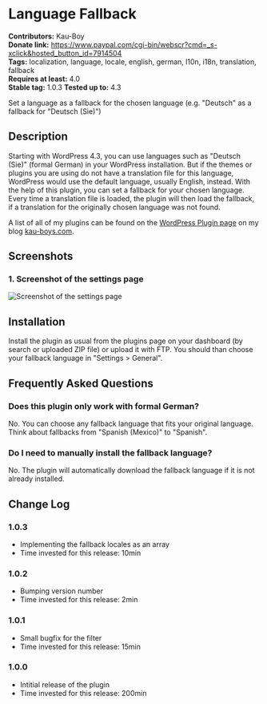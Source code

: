 # Language Fallback #
**Contributors:** Kau-Boy  
**Donate link:** https://www.paypal.com/cgi-bin/webscr?cmd=_s-xclick&hosted_button_id=7914504  
**Tags:** localization, language, locale, english, german, l10n, i18n, translation, fallback  
**Requires at least:** 4.0  
**Stable tag:** 1.0.3
**Tested up to:** 4.3  

Set a language as a fallback for the chosen language (e.g. "Deutsch" as a fallback for "Deutsch (Sie)")

## Description ##

Starting with WordPress 4.3, you can use languages such as "Deutsch (Sie)" (formal German) in your WordPress installation. But if the themes or plugins you are using do not have a
translation file for this language, WordPress would use the default language, usually English, instead. With the help of this plugin, you can set a fallback for your chosen language.
Every time a translation file is loaded, the plugin will then load the fallback, if a translation for the originally chosen language was not found.

A list of all of my plugins can be found on the [WordPress Plugin page](http://kau-boys.com/wordpress-plugins "WordPress Plugins") on my blog [kau-boys.com](http://kau-boys.com). 

## Screenshots ##

### 1. Screenshot of the settings page ###
![Screenshot of the settings page](https://raw.githubusercontent.com/2ndkauboy/language-fallback/master/assets/screenshot-1.png)


## Installation ##

Install the plugin as usual from the plugins page on your dashboard (by search or uploaded ZIP file) or upload it with FTP. You should than choose your fallback language in "Settings > General".



## Frequently Asked Questions ##

### Does this plugin only work with formal German? ###

No. You can choose any fallback language that fits your original language. Think about fallbacks from "Spanish (Mexico)" to "Spanish".

### Do I need to manually install the fallback language? ###

No. The plugin will automatically download the fallback language if it is not already installed.

   
## Change Log ##

### 1.0.3 ###
* Implementing the fallback locales as an array
* Time invested for this release: 10min

### 1.0.2 ###
* Bumping version number
* Time invested for this release: 2min

### 1.0.1 ###
* Small bugfix for the filter
* Time invested for this release: 15min

### 1.0.0 ###
* Intitial release of the plugin
* Time invested for this release: 200min